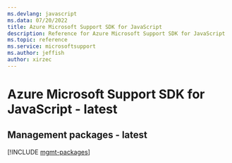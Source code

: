 ```yaml
---
ms.devlang: javascript
ms.data: 07/20/2022
title: Azure Microsoft Support SDK for JavaScript
description: Reference for Azure Microsoft Support SDK for JavaScript
ms.topic: reference
ms.service: microsoftsupport
ms.author: jeffish
author: xirzec
---
```

# Azure Microsoft Support SDK for JavaScript - latest

## Management packages - latest
[!INCLUDE [mgmt-packages](microsoft-support-mgmt-index.md)]
